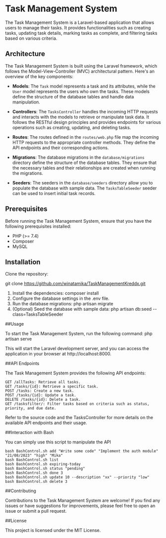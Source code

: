# Task Management System

The Task Management System is a Laravel-based application that allows users to manage their tasks. It provides functionalities such as creating tasks, updating task details, marking tasks as complete, and filtering tasks based on various criteria.

## Architecture

The Task Management System is built using the Laravel framework, which follows the Model-View-Controller (MVC) architectural pattern. Here's an overview of the key components:

- **Models**: The `Task` model represents a task and its attributes, while the `User` model represents the users who own the tasks. These models define the structure of the database tables and handle data manipulation.

- **Controllers**: The `TasksController` handles the incoming HTTP requests and interacts with the models to retrieve or manipulate task data. It follows the RESTful design principles and provides endpoints for various operations such as creating, updating, and deleting tasks.

- **Routes**: The routes defined in the `routes/web.php` file map the incoming HTTP requests to the appropriate controller methods. They define the API endpoints and their corresponding actions.

- **Migrations**: The database migrations in the `database/migrations` directory define the structure of the database tables. They ensure that the necessary tables and their relationships are created when running the migrations.

- **Seeders**: The seeders in the `database/seeders` directory allow you to populate the database with sample data. The `TasksTableSeeder` seeder can be used to insert initial task records.

## Prerequisites

Before running the Task Management System, ensure that you have the following prerequisites installed:

- PHP (>= 7.4)
- Composer
- MySQL


## Installation

Clone the repository:

   git clone https://github.com/winatamika/TaskManagementKreddx.git
   

1. Install the dependencies:
    composer install
2. Configure the database settings in the .env file.
3. Run the database migrations:
    php artisan migrate
4. (Optional) Seed the database with sample data:
    php artisan db:seed --class=TasksTableSeeder
    
##Usage

To start the Task Management System, run the following command:
    php artisan serve

This will start the Laravel development server, and you can access the application in your browser at http://localhost:8000.

##API Endpoints

The Task Management System provides the following API endpoints:

    GET /allTasks: Retrieve all tasks.
    GET /tasks/{id}: Retrieve a specific task.
    POST /tasks: Create a new task.
    POST /tasks/{id}: Update a task.
    DELETE /tasks/{id}: Delete a task.
    GET /tasksfilter/: Filter tasks based on criteria such as status, priority, and due date.

Refer to the source code and the TasksController for more details on the available API endpoints and their usage.

##Interaction with Bash

You can simply use this script to manipulate the API 

    bash BashControl.sh add "Write some code" "Implement the auth module" "21/08/2023" "high" "Mika"
    bash BashControl.sh list
    bash BashControl.sh expiring-today
    bash BashControl.sh status "pending"
    bash BashControl.sh done 3
    bash BashControl.sh update 10 --description "xx" --priority "low"
    bash BashControl.sh delete 3



##Contributing

Contributions to the Task Management System are welcome! If you find any issues or have suggestions for improvements, please feel free to open an issue or submit a pull request.


##License

This project is licensed under the MIT License.
